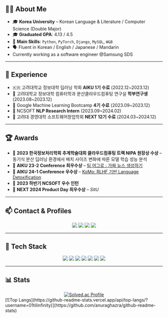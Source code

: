 ## 👩‍💻 About Me

- 🎓 **Korea University** – Korean Language & Literature / Computer Science (Double Major)  
- 🎓 **Graduated GPA**: 4.13 / 4.5    
- 🔧 **Main Skills**: `Python`, `PyTorch`, `Django`, `MySQL`, `W&B`
- 🗣️ Fluent in Korean / English / Japanese / Mandarin
- Currently working as a software engineer @Samsung SDS

---

## 💼 Experience

- 🇰🇷 고려대학교 정보대학 딥러닝 학회 **AIKU 1기 수료** (2022.12~2023.12)
- 🧠 고려대학교 정보대학 컴퓨터학과 분산클라우드컴퓨팅 연구실 **학부연구생** (2023.08~2023.12)
- 🤖 Google Machine Learning Bootcamp **4기 수료** (2023.09~2023.12)
- 🧬 NCSOFT **NLP Research Intern** (2023.09~2024.02)
- 🚀 고려대 경영대학 소프트웨어창업학회 **NEXT 12기 수료** (2024.03~2024.12)

---

## 🏆 Awards

- 🏅 **2023 한국정보처리학회 추계학술대회 클라우드컴퓨팅 트랙 NIPA 원장상 수상** – 동기식 분산 딥러닝 환경에서 배치 사이즈 변화에 따른 모델 학습 성능 분석 
- 🥇 **AIKU 23-2 Conference 최우수상** – [팀 어그로 : 가짜 뉴스 생성하기](https://github.com/AIKU-Official/aiku-23-2-fake-news-generator)  
- 🥈 **AIKU 24-1 Conference 우수상** – [KoMo: RLHF 기반 Language Detoxification](https://github.com/AIKU-Official/aiku-24-1-korean_hate_speech_detoxification)  
- 🏅 **2023 하반기 NCSOFT 우수 인턴**
- 🥇 **NEXT 2024 Product Day 최우수상** – *SitU*

---

## 📫 Contact & Profiles

<div align="center">
  <a href="mailto:kuwinter0209@gmail.com"><img src="https://img.shields.io/badge/Gmail-D14836?style=for-the-badge&logo=gmail&logoColor=white" /></a>
  <a href="https://github.com/01tilinfinity"><img src="https://img.shields.io/badge/GitHub-100000?style=for-the-badge&logo=github&logoColor=white" /></a>
  <a href="https://linkedin.com/in/%EC%98%88%EB%9E%91-%EA%B9%80-3a95a3288/"><img src="https://img.shields.io/badge/LinkedIn-0077B5?style=for-the-badge&logo=linkedin&logoColor=white" /></a>
  <a href="https://huggingface.co/canho"><img src="https://img.shields.io/badge/HuggingFace-FFAA00?style=for-the-badge&logo=huggingface&logoColor=black" /></a>
</div>

---

## 🧠 Tech Stack

<div align="center">
  <img src="https://img.shields.io/badge/Python-3776AB?style=for-the-badge&logo=python&logoColor=white" />
  <img src="https://img.shields.io/badge/PyTorch-EE4C2C?style=for-the-badge&logo=pytorch&logoColor=white" />
  <img src="https://img.shields.io/badge/Django-092E20?style=for-the-badge&logo=django&logoColor=white" />
  <img src="https://img.shields.io/badge/MySQL-005C84?style=for-the-badge&logo=mysql&logoColor=white" />
  <img src="https://img.shields.io/badge/Weights&Biases-FFBE00?style=for-the-badge&logo=WeightsAndBiases&logoColor=black" />
  <img src="https://img.shields.io/badge/HTML-239120?style=for-the-badge&logo=html5&logoColor=white" />
  <img src="https://img.shields.io/badge/CSS-239120?style=for-the-badge&logo=css3&logoColor=white" />
</div>

---

## 📊 Stats

<div align="center">
  <a href="https://solved.ac/hs01151116">
    <img src="https://mazassumnida.wtf/api/v2/generate_badge?boj=hs01151116" alt="Solved.ac Profile" />
  </a>
</div>
  [![Top Langs](https://github-readme-stats.vercel.app/api/top-langs/?username=01tilinfinity)](https://github.com/anuraghazra/github-readme-stats)

